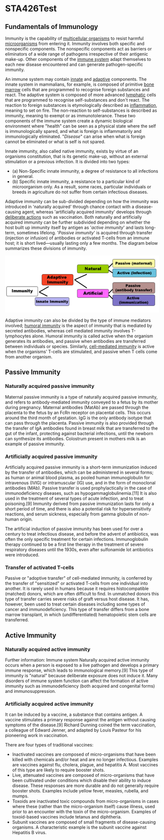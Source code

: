 # STA426Test
## Fundamentals of Immunology

Immunity is the capability of [multicellular organisms](https://en.wikipedia.org/wiki/Multicellular_organism) to resist harmful [microorganisms](https://en.wikipedia.org/wiki/Microorganism) from entering it. Immunity involves both specific and nonspecific components. The nonspecific components act as barriers or eliminators of a wide range of pathogens irrespective of their antigenic make-up. Other components of the [immune system](https://en.wikipedia.org/wiki/Immune_system) adapt themselves to each new disease encountered and can generate pathogen-specific immunity.

An immune system may contain [innate](https://en.wikipedia.org/wiki/Innate_immune_system) and [adaptive](https://en.wikipedia.org/wiki/Adaptive_immune_system) components. The innate system in mammalians, for example, is composed of primitive [bone marrow](https://en.wikipedia.org/wiki/Bone_marrow) cells that are programmed to recognise foreign substances and react. The adaptive system is composed of more advanced [lymphatic](https://en.wikipedia.org/wiki/Lymphocyte) cells that are programmed to recognise self-substances and don't react. The reaction to foreign substances is etymologically described as [inflammation](https://en.wikipedia.org/wiki/Inflammation), meaning to set on fire. The non-reaction to self-substances is described as immunity, meaning to exempt or as immunotolerance. These two components of the immune system create a dynamic biological environment where "health" can be seen as a physical state where the self is immunologically spared, and what is foreign is inflammatorily and immunologically eliminated. "_Disease_" can arise when what is foreign cannot be eliminated or what is self is not spared.

Innate immunity, also called native immunity, exists by virtue of an organisms constitution, that is its genetic make-up, without an external stimulation or a previous infection. It is divided into two types: 
* (a) Non-Specific innate immunity, a degree of resistance to all infections in general. 
* (b) Specific innate immunity, a resistance to a particular kind of microorganism only. As a result, some races, particular individuals or breeds in agriculture do not suffer from certain infectious diseases.

Adaptive immunity can be sub-divided depending on how the immunity was introduced in 'naturally acquired' through chance contact with a disease-causing agent, whereas 'artificially acquired immunity' develops through [deliberate actions](https://en.wikipedia.org/wiki/Artificial_induction_of_immunity) such as vaccination. Both naturally and artificially acquired immunity can be further subdivided depending on whether the host built up immunity itself by antigen as '_active immunity_' and lasts long-term, sometimes lifelong. '_Passive immunity_' is acquired through transfer (injection or infusion) of antibodies or activated T-cells from an immune host; it is short lived—usually lasting only a few months. The diagram below summarizes these divisions of immunity.

![](Images/Immunity.png)

Adaptive immunity can also be divided by the type of immune mediators involved; [humoral immunity](https://en.wikipedia.org/wiki/Humoral_immunity) is the aspect of immunity that is mediated by secreted antibodies, whereas cell mediated immunity involves T-lymphocytes alone. Humoral immunity is called active when the organism generates its antibodies, and passive when antibodies are transferred between individuals or species. Similarly, [cell-mediated immunity](https://en.wikipedia.org/wiki/Cell-mediated_immunity) is active when the organisms’ T-cells are stimulated, and passive when T cells come from another organism.

## Passive Immunity

### **Naturally acquired passive immunity**

Maternal passive immunity is a type of naturally acquired passive immunity, and refers to antibody-mediated immunity conveyed to a fetus by its mother during pregnancy. Maternal antibodies (MatAb) are passed through the placenta to the fetus by an FcRn receptor on placental cells. This occurs around the third month of gestation. IgG is the only antibody isotype that can pass through the placenta. Passive immunity is also provided through the transfer of IgA antibodies found in breast milk that are transferred to the gut of the infant, protecting against bacterial infections, until the newborn can synthesize its antibodies. Colostrum present in mothers milk is an example of passive immunity.

### **Artificially acquired passive immunity**

Artificially acquired passive immunity is a short-term immunization induced by the transfer of antibodies, which can be administered in several forms; as human or animal blood plasma, as pooled human immunoglobulin for intravenous (IVIG) or intramuscular (IG) use, and in the form of monoclonal antibodies (MAb). Passive transfer is used prophylactically in the case of immunodeficiency diseases, such as hypogammaglobulinemia.[11] It is also used in the treatment of several types of acute infection, and to treat poisoning.[9] Immunity derived from passive immunization lasts for only a short period of time, and there is also a potential risk for hypersensitivity reactions, and serum sickness, especially from gamma globulin of non-human origin.

The artificial induction of passive immunity has been used for over a century to treat infectious disease, and before the advent of antibiotics, was often the only specific treatment for certain infections. Immunoglobulin therapy continued to be a first line therapy in the treatment of severe respiratory diseases until the 1930s, even after sulfonamide lot antibiotics were introduced.

### **Transfer of activated T-cells**

Passive or "adoptive transfer" of cell-mediated immunity, is conferred by the transfer of "sensitized" or activated T-cells from one individual into another. It is rarely used in humans because it requires histocompatible (matched) donors, which are often difficult to find. In unmatched donors this type of transfer carries severe risks of graft versus host disease. It has, however, been used to treat certain diseases including some types of cancer and immunodeficiency. This type of transfer differs from a bone marrow transplant, in which (undifferentiated) hematopoietic stem cells are transferred.

## Active Immunity

### **Naturally acquired active immunity**
Further information: Immune system
Naturally acquired active immunity occurs when a person is exposed to a live pathogen and develops a primary immune response, which leads to immunological memory.[9] This type of immunity is "natural" because deliberate exposure does not induce it. Many disorders of immune system function can affect the formation of active immunity such as immunodeficiency (both acquired and congenital forms) and immunosuppression.

### **Artificially acquired active immunity** 

It can be induced by a vaccine, a substance that contains antigen. A vaccine stimulates a primary response against the antigen without causing symptoms of the disease.[9] Richard Dunning coined the term vaccination, a colleague of Edward Jenner, and adapted by Louis Pasteur for his pioneering work in vaccination.

There are four types of traditional vaccines:

* Inactivated vaccines are composed of micro-organisms that have been killed with chemicals and/or heat and are no longer infectious. Examples are vaccines against flu, cholera, plague, and hepatitis A. Most vaccines of this type are likely to require booster shots.
* Live, attenuated vaccines are composed of micro-organisms that have been cultivated under conditions which disable their ability to induce disease. These responses are more durable and do not generally require booster shots. Examples include yellow fever, measles, rubella, and mumps.
* Toxoids are inactivated toxic compounds from micro-organisms in cases where these (rather than the micro-organism itself) cause illness, used prior to an encounter with the toxin of the micro-organism. Examples of toxoid-based vaccines include tetanus and diphtheria.
* Subunit vaccines are composed of small fragments of disease-causing organisms. A characteristic example is the subunit vaccine against Hepatitis B virus.
